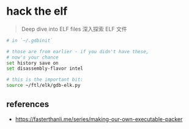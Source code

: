 # hack the elf

> Deep dive into ELF files
> 深入探索 ELF 文件

```sh
# in `~/.gdbinit`

# those are from earlier - if you didn't have these,
# now's your chance
set history save on
set disassembly-flavor intel

# this is the important bit:
source ~/ftl/elk/gdb-elk.py
```

## references

- https://fasterthanli.me/series/making-our-own-executable-packer
